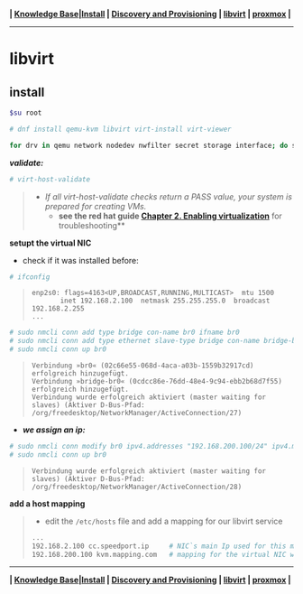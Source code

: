 **| [Knowledge Base](https://ji-podhead.github.io/RHEL_9_Foreman_Guide/knowledge%20base)|[Install](https://ji-podhead.github.io/RHEL_9_Foreman_Guide/installation%20(katello%2Cdiscovery%2Cdhcp%2Ctftp)) | [Discovery and Provisioning](https://ji-podhead.github.io/RHEL_9_Foreman_Guide/discovery%20and%20provisioning) | [libvirt](https://ji-podhead.github.io/RHEL_9_Foreman_Guide/libvirt) | [proxmox](https://ji-podhead.github.io/RHEL_9_Foreman_Guide/proxmox) |** 

---

# libvirt
## install

```Bash
$su root
```
```Bash
# dnf install qemu-kvm libvirt virt-install virt-viewer
```
```Bash
for drv in qemu network nodedev nwfilter secret storage interface; do systemctl start virt${drv}d{,-ro,-admin}.socket; done
```


***validate:***
```Bash
# virt-host-validate
```
> -  *If all virt-host-validate checks return a PASS value, your system is prepared for creating VMs.*
>    - **see the red hat guide [Chapter 2. Enabling virtualization](https://access.redhat.com/documentation/de-de/red_hat_enterprise_linux/9/html/configuring_and_managing_virtualization/assembly_enabling-virtualization-in-rhel-9_configuring-and-managing-virtualization)** for troubleshooting**

**setupt the virtual NIC**
- check if it was installed before:
```Bash
# ifconfig
```
>```
>enp2s0: flags=4163<UP,BROADCAST,RUNNING,MULTICAST>  mtu 1500
>        inet 192.168.2.100  netmask 255.255.255.0  broadcast 192.168.2.255
>...
>```

```Bash
# sudo nmcli conn add type bridge con-name br0 ifname br0
# sudo nmcli conn add type ethernet slave-type bridge con-name bridge-br0 ifname enp2s0 master br0
# sudo nmcli conn up br0
```

>```
>Verbindung »br0« (02c66e55-068d-4aca-a03b-1559b32917cd) erfolgreich hinzugefügt.
>Verbindung »bridge-br0« (0cdcc86e-76dd-48e4-9c94-ebb2b68d7f55) erfolgreich hinzugefügt.
>Verbindung wurde erfolgreich aktiviert (master waiting for slaves) (Aktiver D-Bus-Pfad: /org/freedesktop/NetworkManager/ActiveConnection/27)
>```
- ***we assign an ip:***
```Bash
# sudo nmcli conn modify br0 ipv4.addresses "192.168.200.100/24" ipv4.method manual
# sudo nmcli conn up br0
```
>```
>Verbindung wurde erfolgreich aktiviert (master waiting for slaves) (Aktiver D-Bus-Pfad: /org/freedesktop/NetworkManager/ActiveConnection/28)
>```

**add a host mapping**
> - edit the `/etc/hosts` file and add a mapping for our libvirt service
>```Bash
>... 
>192.168.2.100 cc.speedport.ip     # NIC`s main Ip used for this mapping - remember we had range of 100 
>192.168.200.100 kvm.mapping.com   # mapping for the virtual NIC we just created called br0
>```





---
**| [Knowledge Base](https://ji-podhead.github.io/RHEL_9_Foreman_Guide/knowledge%20base)|[Install](https://ji-podhead.github.io/RHEL_9_Foreman_Guide/installation%20(katello%2Cdiscovery%2Cdhcp%2Ctftp)) | [Discovery and Provisioning](https://ji-podhead.github.io/RHEL_9_Foreman_Guide/discovery%20and%20provisioning) | [libvirt](https://ji-podhead.github.io/RHEL_9_Foreman_Guide/libvirt) | [proxmox](https://ji-podhead.github.io/RHEL_9_Foreman_Guide/proxmox) |** 
